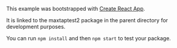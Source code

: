 This example was bootstrapped with [Create React App](https://github.com/facebook/create-react-app).

It is linked to the maxtaptest2 package in the parent directory for development purposes.

You can run `npm install` and then `npm start` to test your package.
